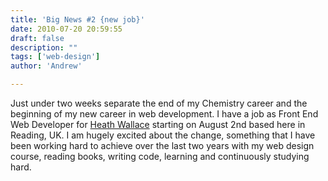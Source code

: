 ```yaml
---
title: 'Big News #2 {new job}'
date: 2010-07-20 20:59:55
draft: false
description: ""
tags: ['web-design']
author: 'Andrew'

---
```


Just under two weeks separate the end of my Chemistry career and the beginning of my new career in web development. I have a job as Front End Web Developer for [Heath Wallace](http://www.heathwallace.co.uk/ "heath wallace") starting on August 2nd based here in Reading, UK. I am hugely excited about the change, something that I have been working hard to achieve over the last two years with my web design course, reading books, writing code, learning and continuously studying hard.

